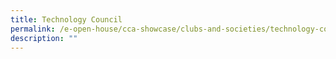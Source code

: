 ```yaml
---
title: Technology Council
permalink: /e-open-house/cca-showcase/clubs-and-societies/technology-council/
description: ""
---
```

